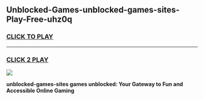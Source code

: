 
## Unblocked-Games-unblocked-games-sites-Play-Free-uhz0q
<h3>
<a href="https://premium76.site?title=unblocked-games-sites&ref=12A">CLICK TO PLAY</a></h3>
<hr>

<h3>
<a href="https://premium76.site?title=unblocked-games-sites&ref=12A">CLICK 2 PLAY</a>
  
</h3>

<a href="https://premium76.site?title=unblocked-games-sites&ref=12A"><img src="https://clearcache.store/games.png"></a>


**unblocked-games-sites games unblocked: Your Gateway to Fun and Accessible Online Gaming**
